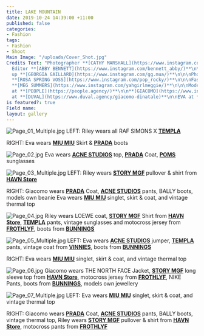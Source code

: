 ```yaml
---
title: LAKE MOUNTAIN
date: 2019-10-24 14:39:00 +11:00
published: false
categories:
- Fashion
tags:
- Fashion
- Shoot
Main Image: "/uploads/Cover_Shot.jpg"
Credits Text: "Photographer **[CATHY MARSHALL](https://www.instagram.com/cathylmarshall/)**\n\n\nFashion
  Editor **[ABBY BENNETT](https://www.instagram.com/bennett_abby/)**\n\n\nHair & Make
  up **[GEORGIA GAILLARD](https://www.instagram.com/gg.mua/)**\n\n\nPhoto assistant
  **[ROSA SPRING VOSS](https://www.instagram.com/pop_rocky/)**\n\n\nFashion assistant
  **[MEG SUMMERS](https://www.instagram.com/yahgirlmeggie/)**\n\n\nModels: \n**[RILEY](https://www.instagram.com/ri13d/)**
  at **[PEOPLE](https://people.agency/)**\n\n**[GIACOMO](https://www.instagram.com/modinatale/?hl=en)**
  at **[DUVAL](https://www.duval.agency/giacomo-dinatale)**\n\nEVA at **[DUVAL](https://www.duval.agency/eva-akhurst)**\n"
is featured?: true
Field name: 
layout: gallery
---
```


![Page_01_Multiple.jpg](/uploads/Page_01_Multiple.jpg)
LEFT: Riley wears all RAF SIMONS X **[TEMPLA](https://www.instagram.com/templa_projects/)**

RIGHT: Eva wears **[MIU MIU](https://www.instagram.com/miumiu/)** Skirt & **[PRADA](https://www.instagram.com/prada/)** boots

![Page_02.jpg](/uploads/Page_02.jpg)
 Eva wears **[ACNE STUDIOS](https://www.instagram.com/acnestudios/)** top, **[PRADA](https://www.instagram.com/prada/)** Coat, **[POMS](Shttps://www.instagram.com/pomseyewear/)** sunglasses 

![Page_03_Multiple.jpg](/uploads/Page_03_Multiple.jpg)
LEFT:  Riley wears **[STORY MGF](https://www.instagram.com/storymfg/)** pullover & shirt from **[HAVN Store](https://www.instagram.com/havnstore/)**

RIGHT: Giacomo wears **[PRADA](https://www.instagram.com/prada/)** Coat, **[ACNE STUDIOS](https://www.instagram.com/acnestudios/)** pants, BALLY boots, models own beanie
Eva wears **[MIU MIU](https://www.instagram.com/miumiu/)** singlet, skirt & coat, and vintage thermal top 

![Page_04.jpg](/uploads/Page_04.jpg)
Riley wears LOEWE coat, **[STORY MGF](https://www.instagram.com/storymfg/)** Shirt from **[HAVN Store](https://www.instagram.com/havnstore/)**, **[TEMPLA](https://www.instagram.com/templa_projects/)** pants, vintage sunglasses and motocross jersey from **[FROTHLYF](https://www.instagram.com/frothlyf/)**, boots from **[BUNNINGS](https://www.instagram.com/bunnings/)**

![Page_05_Multiple.jpg](/uploads/Page_05_Multiple.jpg)
LEFT: Eva wears **[ACNE STUDIOS](https://www.instagram.com/acnestudios/)** jumper, **[TEMPLA](https://www.instagram.com/templa_projects/)** pants, vintage coat from **[VINNIES](https://www.instagram.com/vinniesshops/)**, boots from **[BUNNINGS](https://www.instagram.com/bunnings/)**

RIGHT: Eva wears **[MIU MIU](https://www.instagram.com/miumiu/)** singlet, skirt & coat, and vintage thermal top 

![Page_06.jpg](/uploads/Page_06.jpg)
Giacomo wears THE NORTH FACE Jacket, **[STORY MGF](https://www.instagram.com/storymfg/)** long sleeve top from **[HAVN Store](https://www.instagram.com/havnstore/)**, motocross jersey from **[FROTHLYF](https://www.instagram.com/frothlyf/)**, NIKE Pants, boots from **[BUNNINGS](https://www.instagram.com/bunnings/)**, models own jewellery 

![Page_07_Multiple.jpg](/uploads/Page_07_Multiple.jpg)
LEFT: Eva wears **[MIU MIU](https://www.instagram.com/miumiu/)** singlet, skirt & coat, and vintage thermal top 

RIGHT: Giacomo wears **[PRADA](https://www.instagram.com/prada/)** Coat, **[ACNE STUDIOS](https://www.instagram.com/acnestudios/)** pants, BALLY boots, vintage thermal top,
Riley wears **[STORY MGF](https://www.instagram.com/storymfg/)** pullover & shirt from **[HAVN Store](https://www.instagram.com/havnstore/)**, motocross pants from **[FROTHLYF](https://www.instagram.com/frothlyf/)**

